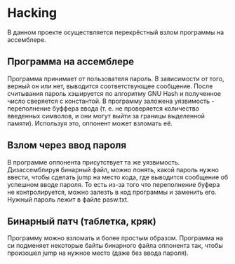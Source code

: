 # Hacking
В данном проекте осуществляется перекрёстный взлом программы на ассемблере.

## Программа на ассемблере
Программа принимает от пользователя пароль. В зависимости от того, верный он или нет, выводится соответствующее сообщение.
После считывания пароль хэшируется по алгоритму GNU Hash и полученное число сверяется с константой.
В программу заложена уязвимость - переполнение буффера ввода (т. е. не проверяется количество введенных символов, и они могут выйти за границы выделенной памяти). Используя это, оппонент может взломать её.

## Взлом через ввод пароля
В программе оппонента присутствует та же уязвимость. Дизассемблируя бинарный файл, можно понять, какой пароль нужно ввести, чтобы сделать jump на место кода, где выводится сообщение об успешном вводе пароля. То есть из-за того что переполнение буфера не контролируется, можно залезть в код программы и заменить его. Нужный пароль лежит в файле pasw.txt.

## Бинарный патч (таблетка, кряк)
Программу можно взломать и более простым образом. Программа на си подменяет некоторые байты бинарного файла оппонента так, чтобы произошел jump на нужное место (даже без ввода пароля).
